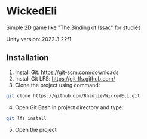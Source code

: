 # WickedEli

Simple 2D game like "The Binding of Issac" for studies

Unity version: 2022.3.22f1

## Installation

1. Install Git: https://git-scm.com/downloads
2. Install Git LFS: https://git-lfs.github.com/
3. Clone the project using command:
```bash
git clone https://github.com/Rhanjie/WickedEli.git
```
4. Open Git Bash in project directory and type:
```bash
git lfs install
```
5. Open the project
